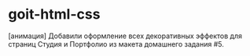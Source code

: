 # goit-html-css
[анимация] Добавили оформление всех декоративных эффектов для страниц Студия и Портфолио из макета домашнего задания #5.

